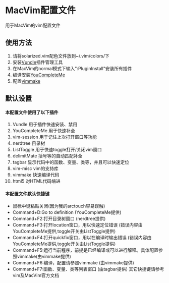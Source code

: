 MacVim配置文件
====
用于MacVim的vim配置文件

使用方法
------
1. 请将solarized.vim配色文件放到~/.vim/colors/下
2. 安装[Vundle](https://github.com/VundleVim/Vundle.vim#quick-start)插件管理工具
3. 在MacVim的normal模式下输入":PluginInstall"安装所有插件
4. 编译安装[YouCompleteMe](https://github.com/Valloric/YouCompleteMe#installation)
5. 配置[vimmake](https://github.com/skywind3000/vimmake)


默认设置
-----
#### 本配置文件使用了以下插件
1. Vundle 用于插件快速安装、禁用
2. YouCompleteMe 用于快速补全
3. vim-session 用于记住上次打开窗口等功能
4. nerdtree 目录树
5. ListToggle 用于快速toggle打开/关闭vim窗口
6. delimitMate 括号等的自动匹配补全
7. tagbar 显示代码中的函数、变量、类等，并且可以快速定位
8. vim-misc vim的支持库
9. vimmake 快速编译代码
10. html5 对HTML代码缩进

#### 本配置文件默认快捷键
* 鼠标中键粘贴关闭(因为我的arctouch容易误触)
* Command+D:Go to definition (YouCompleteMe提供)
* Command+F2:打开目录树窗口 (nerdtree提供)
* Command+F3:打开location窗口，用以快速定位错误 (错误内容由YouCompleteMe提供,toggle开关由ListToggle提供)
* Command+F4:打开quickfix窗口，用以在编译时输出错误 (错误内容由YouCompleteMe提供,toggle开关由ListToggle提供)
* Command+F5:运行当前程序，前提是已经编译或可以进行解释。具体配置参照vimmake(由vimmake提供)
* Command+F6:编译，配置请参照vimmake (由vimmake提供)
* Command+F7:函数、变量、类等列表窗口 (由tagbar提供)
其它快捷键请参考vim及MacVim官方文档
